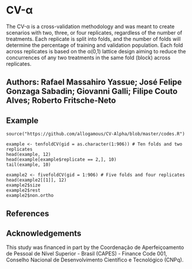 # CV-α
The CV-α is a cross-validation methodology and was meant to create scenarios with two, three, or four replicates, regardless of the number of treatments. 
Each replicate is split into folds, and the number of folds will determine the percentage of training and validation population. 
Each fold across replicates is based on the α(0,1) lattice design aiming to reduce the concurrences of any two treatments in the same 
fold (block) across replicates. 

## Authors: Rafael Massahiro Yassue; José Felipe Gonzaga Sabadin; Giovanni Galli; Filipe Couto Alves; Roberto Fritsche-Neto

## Example

```{r cars}
source("https://github.com/allogamous/CV-Alpha/blob/master/codes.R")

example <- tenfoldCV(gid = as.character(1:906)) # Ten folds and two replicates
head(example, 12)
head(example[example$replicate == 2,], 10)
tail(example, 10)

example2 <- fivefoldCV(gid = 1:906) # Five folds and four replicates 
head(example2[[1]], 12)
example2$size
example2$rest
example2$non.ortho

```
## References

## Acknowledgements
This study was financed in part by the Coordenação de Aperfeiçoamento de Pessoal de Nível Superior - Brasil (CAPES) - Finance Code 001, Conselho Nacional de Desenvolvimento Científico e Tecnológico (CNPq).
